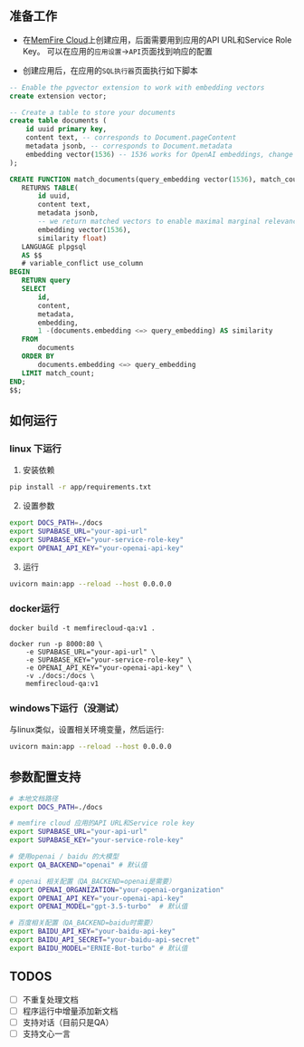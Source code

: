 ## 准备工作
- 在[MemFire Cloud](https://memfiredb.com)上创建应用，后面需要用到应用的API URL和Service Role Key。
可以在应用的`应用设置`->`API`页面找到响应的配置

- 创建应用后，在应用的`SQL执行器`页面执行如下脚本
```sql
-- Enable the pgvector extension to work with embedding vectors
create extension vector;

-- Create a table to store your documents
create table documents (
    id uuid primary key,
    content text, -- corresponds to Document.pageContent
    metadata jsonb, -- corresponds to Document.metadata
    embedding vector(1536) -- 1536 works for OpenAI embeddings, change if needed
);

CREATE FUNCTION match_documents(query_embedding vector(1536), match_count int)
   RETURNS TABLE(
       id uuid,
       content text,
       metadata jsonb,
       -- we return matched vectors to enable maximal marginal relevance searches
       embedding vector(1536),
       similarity float)
   LANGUAGE plpgsql
   AS $$
   # variable_conflict use_column
BEGIN
   RETURN query
   SELECT
       id,
       content,
       metadata,
       embedding,
       1 -(documents.embedding <=> query_embedding) AS similarity
   FROM
       documents
   ORDER BY
       documents.embedding <=> query_embedding
   LIMIT match_count;
END;
$$;
```

## 如何运行
### linux 下运行
1. 安装依赖
```bash
pip install -r app/requirements.txt
```

2. 设置参数
```bash
export DOCS_PATH=./docs
export SUPABASE_URL="your-api-url"
export SUPABASE_KEY="your-service-role-key"
export OPENAI_API_KEY="your-openai-api-key"
```

3. 运行
```bash
uvicorn main:app --reload --host 0.0.0.0
```

### docker运行
```
docker build -t memfirecloud-qa:v1 .

docker run -p 8000:80 \
    -e SUPABASE_URL="your-api-url" \
    -e SUPABASE_KEY="your-service-role-key" \
    -e OPENAI_API_KEY="your-openai-api-key" \
    -v ./docs:/docs \
    memfirecloud-qa:v1
```

### windows下运行（没测试）
与linux类似，设置相关环境变量，然后运行:
```bash
uvicorn main:app --reload --host 0.0.0.0
```

## 参数配置支持
```bash
# 本地文档路径
export DOCS_PATH=./docs

# memfire cloud 应用的API URL和Service role key
export SUPABASE_URL="your-api-url"
export SUPABASE_KEY="your-service-role-key"

# 使用openai / baidu 的大模型
export QA_BACKEND="openai" # 默认值

# openai 相关配置（QA_BACKEND=openai是需要）
export OPENAI_ORGANIZATION="your-openai-organization"
export OPENAI_API_KEY="your-openai-api-key"
export OPENAI_MODEL="gpt-3.5-turbo"  # 默认值

# 百度相关配置（QA_BACKEND=baidu时需要）
export BAIDU_API_KEY="your-baidu-api-key"
export BAIDU_API_SECRET="your-baidu-api-secret"
export BAIDU_MODEL="ERNIE-Bot-turbo" # 默认值
```

## TODOS
- [ ] 不重复处理文档
- [ ] 程序运行中增量添加新文档
- [ ] 支持对话（目前只是QA）
- [ ] 支持文心一言
